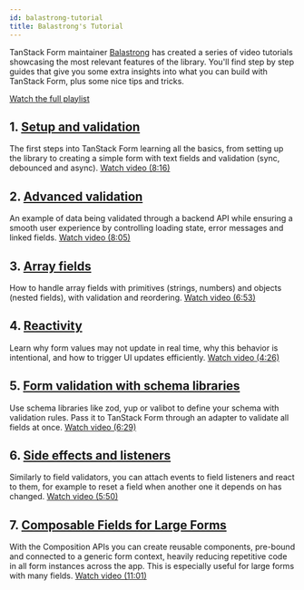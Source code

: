 ```yaml
---
id: balastrong-tutorial
title: Balastrong's Tutorial
---
```


TanStack Form maintainer [Balastrong](https://bsky.app/profile/leonardomontini.dev) has created a series of video tutorials showcasing the most relevant features of the library. You'll find step by step guides that give you some extra insights into what you can build with TanStack Form, plus some nice tips and tricks.

[Watch the full playlist](https://www.youtube.com/playlist?list=PLOQjd5dsGSxInTKUWTxyqSKwZCjDIUs0Y)

## 1. [Setup and validation](https://youtu.be/Pf1qn35bgjs)

The first steps into TanStack Form learning all the basics, from setting up the library to creating a simple form with text fields and validation (sync, debounced and async). [Watch video (8:16)](https://youtu.be/Pf1qn35bgjs)

## 2. [Advanced validation](https://youtu.be/Pys2ExswZT0)

An example of data being validated through a backend API while ensuring a smooth user experience by controlling loading state, error messages and linked fields. [Watch video (8:05)](https://youtu.be/Pys2ExswZT0)

## 3. [Array fields](https://youtu.be/0IPPHdjvrzk)

How to handle array fields with primitives (strings, numbers) and objects (nested fields), with validation and reordering. [Watch video (6:53)](https://youtu.be/0IPPHdjvrzk)

## 4. [Reactivity](https://youtu.be/UXRZvNCnE-s)

Learn why form values may not update in real time, why this behavior is intentional, and how to trigger UI updates efficiently. [Watch video (4:26)](https://youtu.be/UXRZvNCnE-s)

## 5. [Form validation with schema libraries](https://youtu.be/HSboMHfPuZA)

Use schema libraries like zod, yup or valibot to define your schema with validation rules. Pass it to TanStack Form through an adapter to validate all fields at once. [Watch video (6:29)](https://youtu.be/HSboMHfPuZA)

## 6. [Side effects and listeners](https://youtu.be/A-w2IG7DAso)

Similarly to field validators, you can attach events to field listeners and react to them, for example to reset a field when another one it depends on has changed. [Watch video (5:50)](https://youtu.be/A-w2IG7DAso)

## 7. [Composable Fields for Large Forms](https://youtu.be/YJ3rW85fnKo)

With the Composition APIs you can create reusable components, pre-bound and connected to a generic form context, heavily reducing repetitive code in all form instances across the app. This is especially useful for large forms with many fields. [Watch video (11:01)](https://youtu.be/YJ3rW85fnKo)
